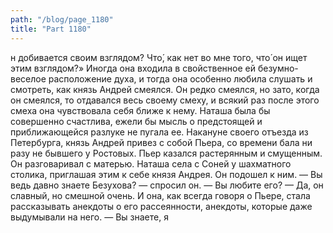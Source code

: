 ```yaml
---
path: "/blog/page_1180"
title: "Part 1180"
---
```


н добивается своим взглядом? Что́, как нет во мне того, что́ он ищет этим взглядом?» Иногда она входила в свойственное ей безумно-веселое расположение духа, и тогда она особенно любила слушать и смотреть, как князь Андрей смеялся. Он редко смеялся, но зато, когда он смеялся, то отдавался весь своему смеху, и всякий раз после этого смеха она чувствовала себя ближе к нему. Наташа была бы совершенно счастлива, ежели бы мысль о предстоящей и приближающейся разлуке не пугала ее.
Накануне своего отъезда из Петербурга, князь Андрей привез с собой Пьера, со времени бала ни разу не бывшего у Ростовых. Пьер казался растерянным и смущенным. Он разговаривал с матерью. Наташа села с Соней у шахматного столика, приглашая этим к себе князя Андрея. Он подошел к ним.
— Вы ведь давно знаете Безухова? — спросил он. — Вы любите его?
— Да, он славный, но смешной очень.
И она, как всегда говоря о Пьере, стала рассказывать анекдоты о его рассеянности, анекдоты, которые даже выдумывали на него.
— Вы знаете, я
